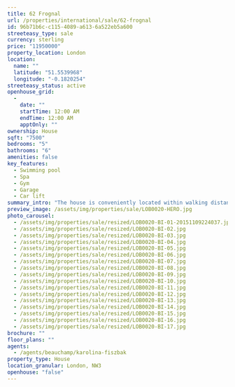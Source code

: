 ```yaml
---
title: 62 Frognal
url: /properties/international/sale/62-frognal
id: 96b71b6c-c115-4089-a613-6a522eb5a600
streeteasy_type: sale
currency: sterling
price: "11950000"
property_location: London
location:
  name: ""
  latitude: "51.5539968"
  longitude: "-0.1820254"
streeteasy_status: active
openhouse_grid:
  - 
    date: ""
    startTime: 12:00 AM
    endTime: 12:00 AM
    apptOnly: ""
ownership: House
sqft: "7500"
bedrooms: "5"
bathrooms: "6"
amenities: false
key_features:
  - Swimming pool
  - Spa
  - Gym
  - Garage
  - Car lift
summary_intro: "The house is conveniently located within walking distance of Hampstead Village shopping and the local transport links including Hampstead underground station. Frognal House combines vast entertaining spaces - including the drawing, dining, family, media and two sitting rooms, right through to the swimming pool, spa and gym. There are seven generously sized bedrooms and plenty of space to host family and guests. Access to the house is via a gated carriage driveway and there is additional a 'car lift' to the front drive."
preview_image: /assets/img/properties/sale/LOB0020-HERO.jpg
photo_carousel:
  - /assets/img/properties/sale/resized/LOB0020-BI-01-20151109224037.jpg
  - /assets/img/properties/sale/resized/LOB0020-BI-02.jpg
  - /assets/img/properties/sale/resized/LOB0020-BI-03.jpg
  - /assets/img/properties/sale/resized/LOB0020-BI-04.jpg
  - /assets/img/properties/sale/resized/LOB0020-BI-05.jpg
  - /assets/img/properties/sale/resized/LOB0020-BI-06.jpg
  - /assets/img/properties/sale/resized/LOB0020-BI-07.jpg
  - /assets/img/properties/sale/resized/LOB0020-BI-08.jpg
  - /assets/img/properties/sale/resized/LOB0020-BI-09.jpg
  - /assets/img/properties/sale/resized/LOB0020-BI-10.jpg
  - /assets/img/properties/sale/resized/LOB0020-BI-11.jpg
  - /assets/img/properties/sale/resized/LOB0020-BI-12.jpg
  - /assets/img/properties/sale/resized/LOB0020-BI-13.jpg
  - /assets/img/properties/sale/resized/LOB0020-BI-14.jpg
  - /assets/img/properties/sale/resized/LOB0020-BI-15.jpg
  - /assets/img/properties/sale/resized/LOB0020-BI-16.jpg
  - /assets/img/properties/sale/resized/LOB0020-BI-17.jpg
brochure: ""
floor_plans: ""
agents:
  - /agents/beauchamp/karolina-fiszbak
property_type: House
location_granular: London, NW3
openhouse: "false"
---
```

